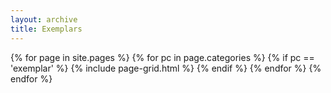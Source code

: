 ```yaml
---
layout: archive
title: Exemplars
---
```


<div class="tiles">
{% for page in site.pages %}
  {% for pc in page.categories %}
    {% if pc == 'exemplar' %}
      {% include page-grid.html %}
    {% endif %}
  {% endfor %}
{% endfor %}
</div>

